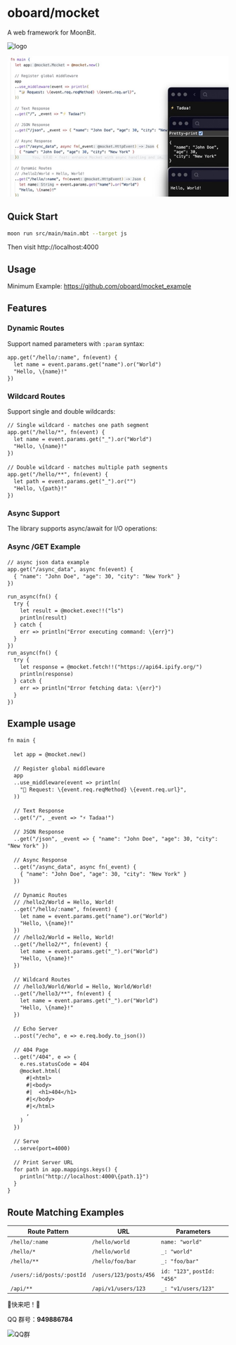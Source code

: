# oboard/mocket

A web framework for MoonBit.

![logo](logo.jpg)

![screenshots](screenshots/1.jpg)

## Quick Start

```bash
moon run src/main/main.mbt --target js
```

Then visit http://localhost:4000

## Usage

Minimum Example: https://github.com/oboard/mocket_example

## Features

### Dynamic Routes

Support named parameters with `:param` syntax:

```moonbit
app.get("/hello/:name", fn(event) {
  let name = event.params.get("name").or("World")
  "Hello, \{name}!"
})
```

### Wildcard Routes

Support single and double wildcards:

```moonbit
// Single wildcard - matches one path segment
app.get("/hello/*", fn(event) {
  let name = event.params.get("_").or("World")
  "Hello, \{name}!"
})

// Double wildcard - matches multiple path segments
app.get("/hello/**", fn(event) {
  let path = event.params.get("_").or("")
  "Hello, \{path}!"
})
```

### Async Support

The library supports async/await for I/O operations:

### Async /GET Example

```moonbit
// async json data example
app.get("/async_data", async fn(event) {
  { "name": "John Doe", "age": 30, "city": "New York" }
})
```

```moonbit
run_async(fn() {
  try {
    let result = @mocket.exec!!("ls")
    println(result)
  } catch {
    err => println("Error executing command: \{err}")
  }
})
run_async(fn() {
  try {
    let response = @mocket.fetch!!("https://api64.ipify.org/")
    println(response)
  } catch {
    err => println("Error fetching data: \{err}")
  }
})
```

## Example usage

```moonbit
fn main {
  
  let app = @mocket.new()

  // Register global middleware
  app
  ..use_middleware(event => println(
    "📝 Request: \{event.req.reqMethod} \{event.req.url}",
  ))

  // Text Response
  ..get("/", _event => "⚡️ Tadaa!")

  // JSON Response
  ..get("/json", _event => { "name": "John Doe", "age": 30, "city": "New York" })

  // Async Response
  ..get("/async_data", async fn(_event) {
    { "name": "John Doe", "age": 30, "city": "New York" }
  })

  // Dynamic Routes
  // /hello2/World = Hello, World!
  ..get("/hello/:name", fn(event) {
    let name = event.params.get("name").or("World")
    "Hello, \{name}!"
  })
  // /hello2/World = Hello, World!
  ..get("/hello2/*", fn(event) {
    let name = event.params.get("_").or("World")
    "Hello, \{name}!"
  })

  // Wildcard Routes
  // /hello3/World/World = Hello, World/World!
  ..get("/hello3/**", fn(event) {
    let name = event.params.get("_").or("World")
    "Hello, \{name}!"
  })

  // Echo Server
  ..post("/echo", e => e.req.body.to_json())

  // 404 Page
  ..get("/404", e => {
    e.res.statusCode = 404
    @mocket.html(
      #|<html>
      #|<body>
      #|  <h1>404</h1>
      #|</body>
      #|</html>
      ,
    )
  })

  // Serve
  ..serve(port=4000)

  // Print Server URL
  for path in app.mappings.keys() {
    println("http://localhost:4000\{path.1}")
  }
}
```

## Route Matching Examples

| Route Pattern | URL | Parameters |
|---------------|-----|------------|
| `/hello/:name` | `/hello/world` | `name: "world"` |
| `/hello/*` | `/hello/world` | `_: "world"` |
| `/hello/**` | `/hello/foo/bar` | `_: "foo/bar"` |
| `/users/:id/posts/:postId` | `/users/123/posts/456` | `id: "123"`, `postId: "456"` |
| `/api/**` | `/api/v1/users/123` | `_: "v1/users/123"` |

🙌快来吧！🙌

QQ 群号：**949886784**

![QQ群](qrcode.jpg)
